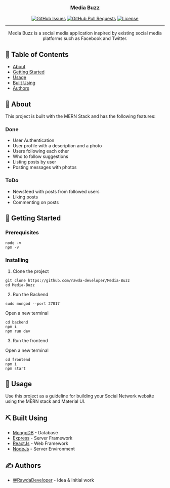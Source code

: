 <h3 align="center">Media Buzz</h3>

<div align="center">

[![GitHub Issues](https://img.shields.io/github/issues/kylelobo/The-Documentation-Compendium.svg)](https://github.com/rawda-developer/Media-Buzz/issues)
[![GitHub Pull Requests](https://img.shields.io/github/issues-pr/kylelobo/The-Documentation-Compendium.svg)](https://github.com/rawda-developer/Media-Buzz/pulls)
[![License](https://img.shields.io/badge/license-MIT-blue.svg)](/LICENSE)

</div>

---

<p align="center"> 
Media Buzz is a social media application inspired by
existing social media platforms such as Facebook and Twitter.
    <br> 
</p>

## 📝 Table of Contents

- [About](#about)
- [Getting Started](#getting_started)
- [Usage](#usage)
- [Built Using](#built_using)
- [Authors](#authors)

## 🧐 About <a name = "about"></a>

This project is built with the MERN Stack and has the following features:

### Done

- User Authentication
- User profile with a description and a photo
- Users following each other
- Who to follow suggestions
- Listing posts by user
- Posting messages with photos

### ToDo

- Newsfeed with posts from followed users
- Liking posts
- Commenting on posts

## 🏁 Getting Started <a name = "getting_started"></a>

### Prerequisites

```
node -v
npm -v
```

### Installing

1. Clone the project

```
git clone https://github.com/rawda-developer/Media-Buzz
cd Media-Buzz
```

2. Run the Backend

```
sudo mongod --port 27017
```

Open a new terminal

```
cd backend
npm i
npm run dev
```

3. Run the frontend

Open a new terminal

```
cd frontend
npm i
npm start
```

## 🎈 Usage <a name="usage"></a>

Use this project as a guideline for building your Social Network website using the MERN stack and Material UI.

## ⛏️ Built Using <a name = "built_using"></a>

- [MongoDB](https://www.mongodb.com/) - Database
- [Express](https://expressjs.com/) - Server Framework
- [ReactJs](https://reactjs.org/) - Web Framework
- [NodeJs](https://nodejs.org/en/) - Server Environment

## ✍️ Authors <a name = "authors"></a>

- [@RawdaDeveloper](https://github.com/rawda-developer/) - Idea & Initial work
